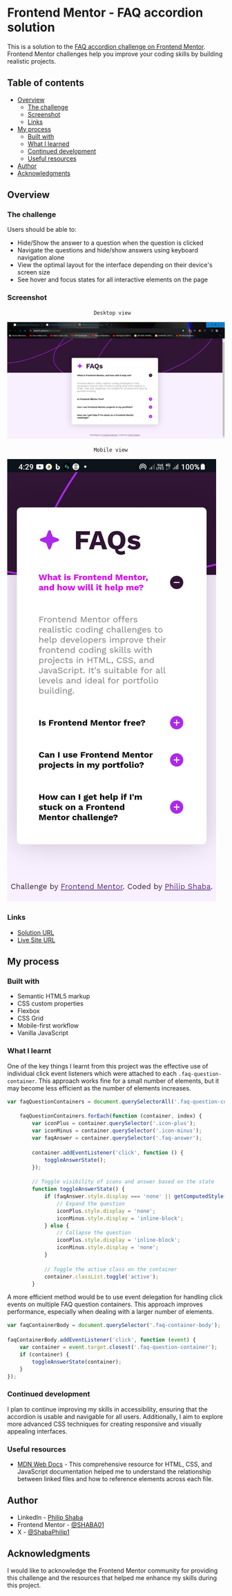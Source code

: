# Frontend Mentor - FAQ accordion solution

This is a solution to the [FAQ accordion challenge on Frontend Mentor](https://www.frontendmentor.io/challenges/faq-accordion-wyfFdeBwBz). Frontend Mentor challenges help you improve your coding skills by building realistic projects. 

## Table of contents

- [Overview](#overview)
  - [The challenge](#the-challenge)
  - [Screenshot](#screenshot)
  - [Links](#links)
- [My process](#my-process)
  - [Built with](#built-with)
  - [What I learned](#what-i-learned)
  - [Continued development](#continued-development)
  - [Useful resources](#useful-resources)
- [Author](#author)
- [Acknowledgments](#acknowledgments)

## Overview

### The challenge

Users should be able to:

- Hide/Show the answer to a question when the question is clicked
- Navigate the questions and hide/show answers using keyboard navigation alone
- View the optimal layout for the interface depending on their device's screen size
- See hover and focus states for all interactive elements on the page

### Screenshot

                                Desktop view
![faq-accordion-desktop-screenshot.png](./assets/images/faq-accordion-desktop-screenshot.png)


                                Mobile view
![faq-accordion-mobile-screenshot.jpg](./assets/images/faq-accordion-mobile-screenshot.jpg)



### Links

- [Solution URL](https://github.com/SHABA01/faq-frontend)
- [Live Site URL](https://shaba01.github.io/faq-frontend)

## My process

### Built with

- Semantic HTML5 markup
- CSS custom properties
- Flexbox
- CSS Grid
- Mobile-first workflow
- Vanilla JavaScript

### What I learnt

One of the key things I learnt from this project was the effective use of individual click event listeners which were attached to each `.faq-question-container`. This approach works fine for a small number of elements, but it may become less efficient as the number of elements increases.

```javascript
var faqQuestionContainers = document.querySelectorAll('.faq-question-container');

    faqQuestionContainers.forEach(function (container, index) {
        var iconPlus = container.querySelector('.icon-plus');
        var iconMinus = container.querySelector('.icon-minus');
        var faqAnswer = container.querySelector('.faq-answer');

        container.addEventListener('click', function () {
            toggleAnswerState();
        });

        // Toggle visibility of icons and answer based on the state
        function toggleAnswerState() {
            if (faqAnswer.style.display === 'none' || getComputedStyle(faqAnswer).getPropertyValue('display') === 'none') {
                // Expand the question
                iconPlus.style.display = 'none';
                iconMinus.style.display = 'inline-block';
            } else {
                // Collapse the question
                iconPlus.style.display = 'inline-block';
                iconMinus.style.display = 'none';
            }

            // Toggle the active class on the container
            container.classList.toggle('active');
        }
```

 A more efficient method would be to use event delegation for handling click events on multiple FAQ question containers. This approach improves performance, especially when dealing with a larger number of elements.

```javascript
var faqContainerBody = document.querySelector('.faq-container-body');

faqContainerBody.addEventListener('click', function (event) {
    var container = event.target.closest('.faq-question-container');
    if (container) {
        toggleAnswerState(container);
    }
});
```

### Continued development

I plan to continue improving my skills in accessibility, ensuring that the accordion is usable and navigable for all users. Additionally, I aim to explore more advanced CSS techniques for creating responsive and visually appealing interfaces.

### Useful resources

- [MDN Web Docs](https://developer.mozilla.org/en-US) - This comprehensive resource for HTML, CSS, and JavaScript documentation helped me to understand the relationship between linked files and how to reference elements across each file.

## Author

- LinkedIn - [Philip Shaba](https://www.linkedin.com/in/philip-shaba-0879a5150)
- Frontend Mentor - [@SHABA01](https://www.frontendmentor.io/profile/SHABA01)
- X - [@ShabaPhilip1](https://www.twitter.com/ShabaPhilip1)

## Acknowledgments

I would like to acknowledge the Frontend Mentor community for providing this challenge and the resources that helped me enhance my skills during this project.